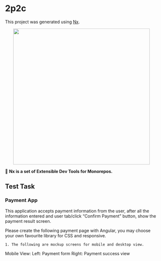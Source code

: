 # 2p2c

This project was generated using [Nx](https://nx.dev).

<p align="center"><img src="https://raw.githubusercontent.com/nrwl/nx/master/images/nx-logo.png" width="450"></p>

🔎 **Nx is a set of Extensible Dev Tools for Monorepos.**

## Test Task
### Payment App

This application accepts payment information from the user, after all the information entered and user tab/click “Confirm Payment” button, show the payment result screen.

Please create the following payment page with Angular, you may choose your own favourite library for CSS and responsive.

    1. The following are mockup screens for mobile and desktop view.

Mobile View:
Left: Payment form
Right: Payment success view